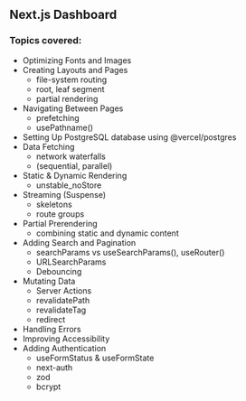 ## Next.js Dashboard

### Topics covered:

- Optimizing Fonts and Images
- Creating Layouts and Pages
  - file-system routing
  - root, leaf segment
  - partial rendering
- Navigating Between Pages
  - prefetching
  - usePathname()
- Setting Up PostgreSQL database using @vercel/postgres
- Data Fetching
  - network waterfalls
  - (sequential, parallel)
- Static & Dynamic Rendering
  - unstable_noStore
- Streaming (Suspense)
  - skeletons
  - route groups
- Partial Prerendering
  - combining static and dynamic content
- Adding Search and Pagination
  - searchParams vs useSearchParams(), useRouter()
  - URLSearchParams
  - Debouncing
- Mutating Data
  - Server Actions
  - revalidatePath
  - revalidateTag
  - redirect
- Handling Errors
- Improving Accessibility
- Adding Authentication
  - useFormStatus & useFormState
  - next-auth
  - zod
  - bcrypt
